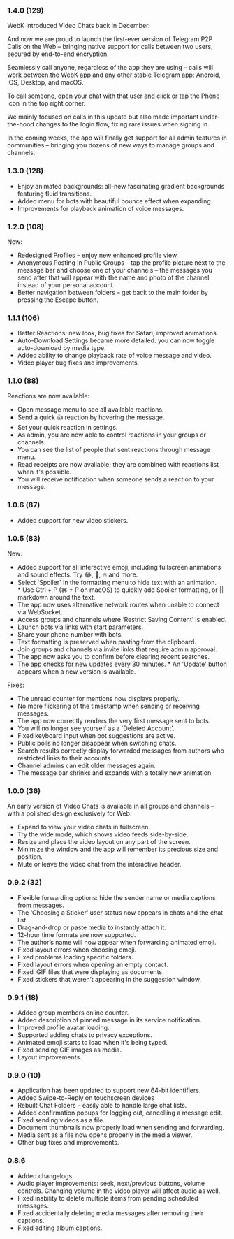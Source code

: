 ### 1.4.0 (129)
WebK introduced Video Chats back in December. 

And now we are proud to launch the first-ever version of Telegram P2P Calls on the Web – bringing native support for calls between two users, secured by end-to-end encryption.

Seamlessly call anyone, regardless of the app they are using – calls will work between the WebK app and any other stable Telegram app: Android, iOS, Desktop, and macOS. 

To call someone, open your chat with that user and click or tap the Phone icon in the top right corner. 

We mainly focused on calls in this update but also made important under-the-hood changes to the login flow, fixing rare issues when signing in.

In the coming weeks, the app will finally get support for all admin features in communities – bringing you dozens of new ways to manage groups and channels.

### 1.3.0 (128)
* Enjoy animated backgrounds: all-new fascinating gradient backgrounds featuring fluid transitions.
* Added menu for bots with beautiful bounce effect when expanding.
* Improvements for playback animation of voice messages.

### 1.2.0 (108)
New:
* Redesigned Profiles – enjoy new enhanced profile view.
* Anonymous Posting in Public Groups – tap the profile picture next to the message bar and choose one of your channels – the messages you send after that will appear with the name and photo of the channel instead of your personal account.
* Better navigation between folders – get back to the main folder by pressing the Escape button.

### 1.1.1 (106)
* Better Reactions: new look, bug fixes for Safari, improved animations.
* Auto-Download Settings became more detailed: you can now toggle auto-download by media type.
* Added ability to change playback rate of voice message and video.
* Video player bug fixes and improvements.

### 1.1.0 (88)
Reactions are now available:
* Open message menu to see all available reactions.
* Send a quick 👍 reaction by hovering the message.
* Set your quick reaction in settings.
* As admin, you are now able to control reactions in your groups or channels.
* You can see the list of people that sent reactions through message menu.
* Read receipts are now available; they are combined with reactions list when it's possible.
* You will receive notification when someone sends a reaction to your message.

### 1.0.6 (87)
* Added support for new video stickers.

### 1.0.5 (83)
New:
* Added support for all interactive emoji, including fullscreen animations and sound effects. Try 😂, 🎄, 🔥 and more.
* Select 'Spoiler' in the formatting menu to hide text with an animation.
* Use Ctrl + P (⌘ + P on macOS) to quickly add Spoiler formatting, or || markdown around the text.
* The app now uses alternative network routes when unable to connect via WebSocket.
* Access groups and channels where ‘Restrict Saving Content’ is enabled.
* Launch bots via links with start parameters.
* Share your phone number with bots.
* Text formatting is preserved when pasting from the clipboard.
* Join groups and channels via invite links that require admin approval.
* The app now asks you to confirm before clearing recent searches.
* The app checks for new updates every 30 minutes.
* An 'Update' button appears when a new version is available.

Fixes: 
* The unread counter for mentions now displays properly.
* No more flickering of the timestamp when sending or receiving messages.
* The app now correctly renders the very first message sent to bots.
* You will no longer see yourself as a 'Deleted Account'.
* Fixed keyboard input when bot suggestions are active.
* Public polls no longer disappear when switching chats.
* Search results correctly display forwarded messages from authors who restricted links to their accounts. 
* Channel admins can edit older messages again.
* The message bar shrinks and expands with a totally new animation.

### 1.0.0 (36)
An early version of Video Chats is available in all groups and channels – with a polished design exclusively for Web:

* Expand to view your video chats in fullscreen. 
* Try the wide mode, which shows video feeds side-by-side. 
* Resize and place the video layout on any part of the screen.
* Minimize the window and the app will remember its precious size and position. 
* Mute or leave the video chat from the interactive header.

### 0.9.2 (32)
* Flexible forwarding options: hide the sender name or media captions from messages.
* The ‘Choosing a Sticker’ user status now appears in chats and the chat list.
* Drag-and-drop or paste media to instantly attach it.
* 12-hour time formats are now supported.
* The author’s name will now appear when forwarding animated emoji.
* Fixed layout errors when choosing emoji.
* Fixed problems loading specific folders.
* Fixed layout errors when opening an empty contact.
* Fixed .GIF files that were displaying as documents.
* Fixed stickers that weren’t appearing in the suggestion window.

### 0.9.1 (18)
* Added group members online counter.
* Added description of pinned message in its service notification.
* Improved profile avatar loading.
* Supported adding chats to privacy exceptions.
* Animated emoji starts to load when it's being typed.
* Fixed sending GIF images as media.
* Layout improvements.

### 0.9.0 (10)
* Application has been updated to support new 64-bit identifiers.
* Added Swipe-to-Reply on touchscreen devices
* Rebuilt Chat Folders – easily able to handle large chat lists.
* Added confirmation popups for logging out, cancelling a message edit.
* Fixed sending videos as a file.
* Document thumbnails now properly load when sending and forwarding.
* Media sent as a file now opens properly in the media viewer.
* Other bug fixes and improvements.

### 0.8.6
* Added changelogs.
* Audio player improvements: seek, next/previous buttons, volume controls. Changing volume in the video player will affect audio as well.
* Fixed inability to delete multiple items from pending scheduled messages.
* Fixed accidentally deleting media messages after removing their captions.
* Fixed editing album captions.

